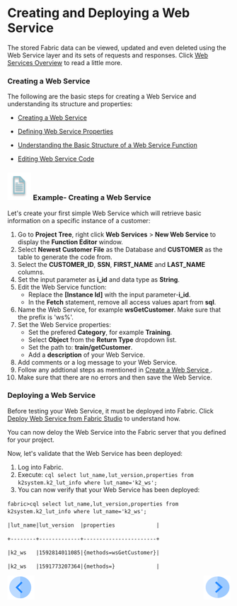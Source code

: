 # Creating and Deploying a Web Service

The stored Fabric data can be viewed, updated and even deleted using the Web Service layer and its sets of requests and responses.
Click [Web Services Overview](/articles/15_web_services_and_graphit/01_web_services_overview.md) to read a little more.

### Creating a Web Service

The following are the basic steps for creating a Web Service and understanding its structure and properties:

-  [Creating a Web Service ](/articles/15_web_services_and_graphit/03_create_a_web_service.md)

-  [Defining Web Service Properties ](/articles/15_web_services_and_graphit/02_web_services_properties.md)

-  [Understanding the Basic Structure of a Web Service Function](/articles/15_web_services_and_graphit/04_web_services_function_basic_structure.md)

-  [Editing Web Service Code](/articles/15_web_services_and_graphit/05_edit_web_service_code.md)

### ![](/academy/Training_Level_1/03_fabric_basic_LU/images/example.png) Example- Creating a Web Service

Let's create your first simple Web Service which will retrieve basic information on a specific instance of a customer:

1. Go to **Project Tree**, right click **Web Services** > **New Web Service** to display the **Function Editor** window.
2. Select **Newest Customer File** as the Database and **CUSTOMER** as the table to generate the code from. 
3. Select the **CUSTOMER_ID**, **SSN**, **FIRST_NAME** and **LAST_NAME** columns.
4. Set the input parameter as **i_id** and data type as **String**.
5. Edit the Web Service function:
   -   Replace the **[Instance Id]** with the input parameter-**i_id**.
   -   In the **Fetch** statement, remove all access values apart from **sql**.  
6. Name the Web Service, for example **wsGetCustomer**. Make sure that the prefix is 'ws%'.
7. Set the Web Service properties:
   -   Set the prefered **Category**, for example **Training**.
   -   Select **Object** from the **Return Type** dropdown list.
   -   Set the path to: **train/getCustomer**.
   -   Add a **description** of your Web Service.
8. Add comments or a log message to your Web Service.
9. Follow any addtional steps as mentioned in [Create a Web Service ](/articles/15_web_services_and_graphit/03_create_a_web_service.md).
10. Make sure that there are no errors and then save the Web Service.

### Deploying a Web Service

Before testing your Web Service, it must be deployed into Fabric. Click [Deploy Web Service from Fabric Studio](/articles/15_web_services_and_graphit/07_deploy_web_services.md) to understand how.


You can now deloy the Web Service into the Fabric server that you defined for your project. 

Now, let's validate that the Web Service has been deployed:

1. Log into Fabric. 
2. Execute: 
   `cql select lut_name,lut_version,properties from k2system.k2_lut_info where lut_name='k2_ws';`
3. You can now verify that your Web Service has been deployed:

`fabric>cql select lut_name,lut_version,properties from k2system.k2_lut_info where lut_name='k2_ws';`



`|lut_name|lut_version  |properties             |`

`+--------+-------------+-----------------------+`

`|k2_ws   |1592814011085|{methods=wsGetCustomer}|`

`|k2_ws   |1591773207364|{methods=}             |`





 [![Previous](/articles/images/Previous.png)](/academy/Training_Level_1/06_web_services/01_web_services_overview.md)[<img align="right" width="60" height="54" src="/articles/images/Next.png">](/academy/Training_Level_1/06_web_services/03_Invoking_a_web_service.md)

